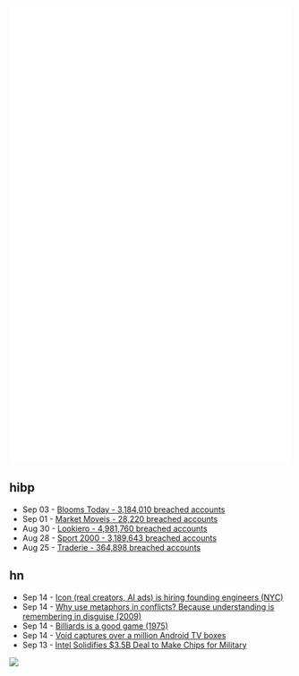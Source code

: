 ![Metrics](https://raw.githubusercontent.com/phixion/phixion/master/metrics.svg)

## hibp

<!--
for https://github.com/phixion/phixion/blob/main/.github/workflows/feeds.yml
-->
<!--START_SECTION:haveibeenpwnd-->
- Sep 03 - [Blooms Today - 3,184,010 breached accounts](https://haveibeenpwned.com/PwnedWebsites#BloomsToday)
- Sep 01 - [Market Moveis - 28,220 breached accounts](https://haveibeenpwned.com/PwnedWebsites#MarketMoveis)
- Aug 30 - [Lookiero - 4,981,760 breached accounts](https://haveibeenpwned.com/PwnedWebsites#Lookiero)
- Aug 28 - [Sport 2000 - 3,189,643 breached accounts](https://haveibeenpwned.com/PwnedWebsites#Sport2000)
- Aug 25 - [Traderie - 364,898 breached accounts](https://haveibeenpwned.com/PwnedWebsites#Traderie)
<!--END_SECTION:haveibeenpwnd-->

## hn

<!--
for https://github.com/phixion/phixion/blob/main/.github/workflows/feeds.yml
-->
<!--START_SECTION:hn-->
- Sep 14 - [Icon (real creators, AI ads) is hiring founding engineers (NYC)](https://icon.me/careers)
- Sep 14 - [Why use metaphors in conflicts? Because understanding is remembering in disguise (2009)](https://westallen.typepad.com/brains_on_purpose/2009/06/why-use-metaphors-because-understanding-is-remembering-in-disguise.html)
- Sep 14 - [Billiards is a good game (1975)](https://mag.uchicago.edu/billiards)
- Sep 14 - [Void captures over a million Android TV boxes](https://news.drweb.com/show/?i=14900)
- Sep 13 - [Intel Solidifies $3.5B Deal to Make Chips for Military](https://www.bloomberg.com/news/articles/2024-09-13/intel-solidifies-3-5-billion-deal-to-make-chips-for-us-military)
<!--END_SECTION:hn-->

<!--
for https://yhype.me
-->
![](https://hit.yhype.me/github/profile?user_id=13013670)
